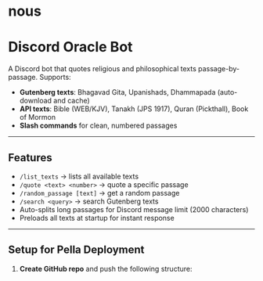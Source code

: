 # nous
# Discord Oracle Bot

A Discord bot that quotes religious and philosophical texts passage-by-passage. Supports:

- **Gutenberg texts**: Bhagavad Gita, Upanishads, Dhammapada (auto-download and cache)
- **API texts**: Bible (WEB/KJV), Tanakh (JPS 1917), Quran (Pickthall), Book of Mormon
- **Slash commands** for clean, numbered passages

---

## Features

- `/list_texts` → lists all available texts
- `/quote <text> <number>` → quote a specific passage
- `/random_passage [text]` → get a random passage
- `/search <query>` → search Gutenberg texts
- Auto-splits long passages for Discord message limit (2000 characters)
- Preloads all texts at startup for instant response

---

## Setup for Pella Deployment

1. **Create GitHub repo** and push the following structure:

